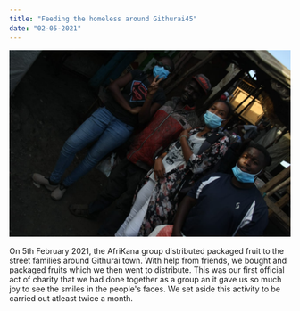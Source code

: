 ```yaml
---
title: "Feeding the homeless around Githurai45"
date: "02-05-2021"
---
```


![Charity](./images/charity-1.jpg)

On 5th February 2021, the AfriKana group distributed packaged fruit to the
street families around Githurai town. With help from friends, we bought and packaged fruits
which we then went to distribute. This was our first official
act of charity that we had done together as a group an it gave us so much joy to see the smiles
in the people's faces. We set aside this activity to be carried out atleast twice a month.
